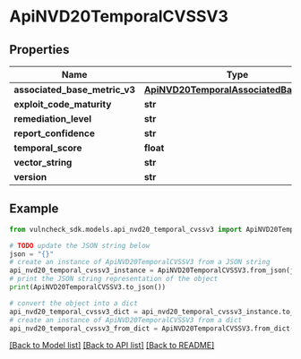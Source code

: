 # ApiNVD20TemporalCVSSV3


## Properties

Name | Type | Description | Notes
------------ | ------------- | ------------- | -------------
**associated_base_metric_v3** | [**ApiNVD20TemporalAssociatedBaseMetric**](ApiNVD20TemporalAssociatedBaseMetric.md) |  | [optional] 
**exploit_code_maturity** | **str** |  | [optional] 
**remediation_level** | **str** |  | [optional] 
**report_confidence** | **str** |  | [optional] 
**temporal_score** | **float** |  | [optional] 
**vector_string** | **str** |  | [optional] 
**version** | **str** |  | [optional] 

## Example

```python
from vulncheck_sdk.models.api_nvd20_temporal_cvssv3 import ApiNVD20TemporalCVSSV3

# TODO update the JSON string below
json = "{}"
# create an instance of ApiNVD20TemporalCVSSV3 from a JSON string
api_nvd20_temporal_cvssv3_instance = ApiNVD20TemporalCVSSV3.from_json(json)
# print the JSON string representation of the object
print(ApiNVD20TemporalCVSSV3.to_json())

# convert the object into a dict
api_nvd20_temporal_cvssv3_dict = api_nvd20_temporal_cvssv3_instance.to_dict()
# create an instance of ApiNVD20TemporalCVSSV3 from a dict
api_nvd20_temporal_cvssv3_from_dict = ApiNVD20TemporalCVSSV3.from_dict(api_nvd20_temporal_cvssv3_dict)
```
[[Back to Model list]](../README.md#documentation-for-models) [[Back to API list]](../README.md#documentation-for-api-endpoints) [[Back to README]](../README.md)


